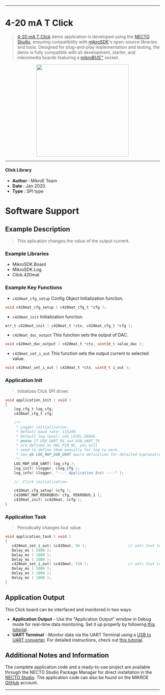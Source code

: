 
---
# 4-20 mA T Click

> [4-20 mA T Click](https://www.mikroe.com/?pid_product=MIKROE-1296) demo application is developed using
the [NECTO Studio](https://www.mikroe.com/necto), ensuring compatibility with [mikroSDK](https://www.mikroe.com/mikrosdk)'s
open-source libraries and tools. Designed for plug-and-play implementation and testing, the demo is fully compatible with
all development, starter, and mikromedia boards featuring a [mikroBUS&trade;](https://www.mikroe.com/mikrobus) socket.

<p align="center">
  <img src="https://www.mikroe.com/?pid_product=MIKROE-1296&image=1" height=300px>
</p>

---

#### Click Library

- **Author**        : MikroE Team
- **Date**          : Jan 2020.
- **Type**          : SPI type

# Software Support

## Example Description

> This aplication changes the value of the output current.

### Example Libraries

- MikroSDK.Board
- MikroSDK.Log
- Click.420mat

### Example Key Functions

- `c420mat_cfg_setup` Config Object Initialization function. 
```c
void c420mat_cfg_setup ( c420mat_cfg_t *cfg );
``` 
 
- `c420mat_init` Initialization function. 
```c
err_t c420mat_init ( c420mat_t *ctx, c420mat_cfg_t *cfg );
```

- `c420mat_dac_output` This function sets the output of DAC. 
```c
void c420mat_dac_output ( c420mat_t *ctx, uint16_t value_dac );
```
 
- `c420mat_set_i_out` This function sets the output current to selected value. 
```c
void c420mat_set_i_out ( c420mat_t *ctx, uint8_t i_out );
```

### Application Init

> Initializes Click SPI driver.

```c
void application_init ( void )
{
    log_cfg_t log_cfg;
    c420mat_cfg_t cfg;

    /** 
     * Logger initialization.
     * Default baud rate: 115200
     * Default log level: LOG_LEVEL_DEBUG
     * @note If USB_UART_RX and USB_UART_TX 
     * are defined as HAL_PIN_NC, you will 
     * need to define them manually for log to work. 
     * See @b LOG_MAP_USB_UART macro definition for detailed explanation.
     */
    LOG_MAP_USB_UART( log_cfg );
    log_init( &logger, &log_cfg );
    log_info( &logger, "---- Application Init ----" );

    //  Click initialization.

    c420mat_cfg_setup( &cfg );
    C420MAT_MAP_MIKROBUS( cfg, MIKROBUS_1 );
    c420mat_init( &c420mat, &cfg );
}
```

### Application Task

> Periodically changes Iout value.

```c
void application_task ( void )
{
   c420mat_set_i_out( &c420mat, 56 );                   // sets Iout to 5.6mA
   Delay_ms ( 1000 );
   Delay_ms ( 1000 );
   Delay_ms ( 1000 );
   c420mat_set_i_out( &c420mat, 158 );                  // sets Iout to 15.8mA
   Delay_ms ( 1000 );
   Delay_ms ( 1000 );
   Delay_ms ( 1000 );
}
```

## Application Output

This Click board can be interfaced and monitored in two ways:
- **Application Output** - Use the "Application Output" window in Debug mode for real-time data monitoring.
Set it up properly by following [this tutorial](https://www.youtube.com/watch?v=ta5yyk1Woy4).
- **UART Terminal** - Monitor data via the UART Terminal using
a [USB to UART converter](https://www.mikroe.com/click/interface/usb?interface*=uart,uart). For detailed instructions,
check out [this tutorial](https://help.mikroe.com/necto/v2/Getting%20Started/Tools/UARTTerminalTool).

## Additional Notes and Information

The complete application code and a ready-to-use project are available through the NECTO Studio Package Manager for 
direct installation in the [NECTO Studio](https://www.mikroe.com/necto). The application code can also be found on
the MIKROE [GitHub](https://github.com/MikroElektronika/mikrosdk_click_v2) account.

---

